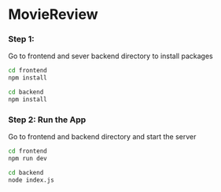 # MovieReview

### Step 1: 
Go to frontend and sever backend directory to install packages
```bash
cd frontend
npm install
```
```bash
cd backend
npm install
```
### Step 2: Run the App 
Go to frontend and backend directory and start the server
```bash
cd frontend
npm run dev
```
```bash
cd backend
node index.js
```

